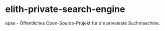 # elith-private-search-engine
epse - Öffentliches Open-Source-Projekt für die privateste Suchmaschine.
